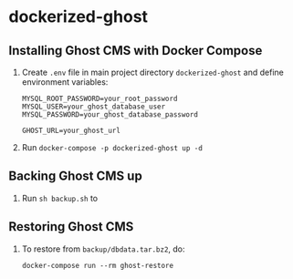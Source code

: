 # dockerized-ghost
## Installing Ghost CMS with Docker Compose

1. Create ```.env``` file in main project directory ```dockerized-ghost``` and define 
   environment variables:
   ```
   MYSQL_ROOT_PASSWORD=your_root_password
   MYSQL_USER=your_ghost_database_user
   MYSQL_PASSWORD=your_ghost_database_password
   
   GHOST_URL=your_ghost_url
   ```
2. Run ```docker-compose -p dockerized-ghost up -d```

## Backing Ghost CMS up

1. Run ```sh backup.sh``` to

## Restoring Ghost CMS

1. To restore from `backup/dbdata.tar.bz2`, do:
    ```shell script
   docker-compose run --rm ghost-restore
   ```